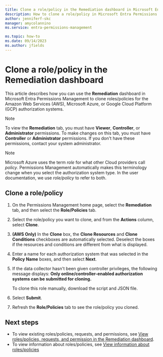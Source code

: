 ```yaml
---
title: Clone a role/policy in the Remediation dashboard in Microsoft Entra Permissions Management
description: How to clone a role/policy in Microsoft Entra Permissions Management.
author: jenniferf-skc
manager: amycolannino
ms.service: entra-permissions-management

ms.topic: how-to
ms.date: 09/14/2023
ms.author: jfields
---
```


# Clone a role/policy in the Remediation dashboard

This article describes how you can use the **Remediation** dashboard in Microsoft Entra Permissions Management to clone roles/policies for the Amazon Web Services (AWS), Microsoft Azure, or Google Cloud Platform (GCP) authorization systems.

> [!NOTE]
> To view the **Remediation** tab, you must have **Viewer**, **Controller**, or **Administrator** permissions. To make changes on this tab, you must have **Controller** or **Administrator** permissions. If you don't have these permissions, contact your system administrator.

> [!NOTE]
> Microsoft Azure uses the term *role* for what other Cloud providers call *policy*. Permissions Management automatically makes this terminology change when you select the authorization system type. In the user documentation, we use *role/policy* to refer to both.

## Clone a role/policy

1. On the Permissions Management home page, select the **Remediation** tab, and then select the **Role/Policies** tab.
1. Select the role/policy you want to clone, and from the **Actions** column, select **Clone**.
1. **(AWS Only)** In the **Clone** box, the **Clone Resources** and **Clone Conditions** checkboxes are automatically selected.
    Deselect the boxes if the resources and conditions are different from what is displayed.
1. Enter a name for each authorization system that was selected in the **Policy Name** boxes, and then select **Next**.

1. If the data collector hasn't been given controller privileges, the following message displays: **Only online/controller-enabled authorization systems can be submitted for cloning.**

   To clone this role manually, download the script and JSON file.

1. Select **Submit**.
1. Refresh the **Role/Policies** tab to see the role/policy you cloned.

## Next steps


- To view existing roles/policies, requests, and permissions, see [View roles/policies, requests, and permission in the Remediation dashboard](ui-remediation.md).
- To view information about roles/policies, see [View information about roles/policies](how-to-view-role-policy.md)
